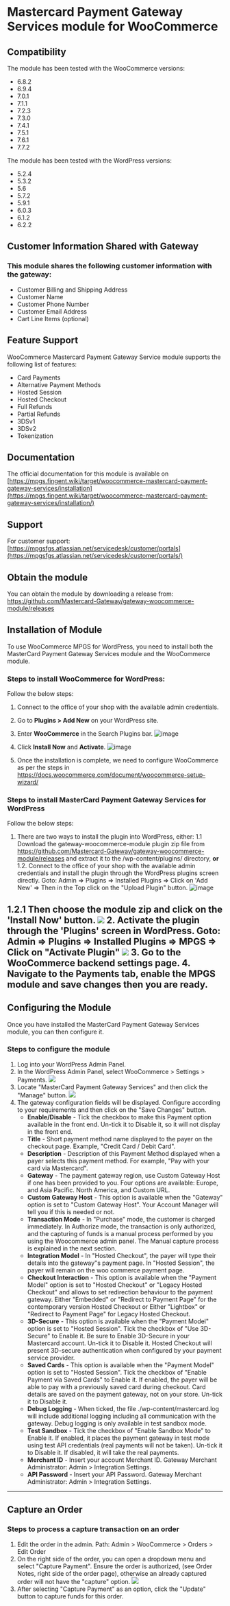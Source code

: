 # Mastercard Payment Gateway Services module for WooCommerce

## Compatibility
The module has been tested with the WooCommerce versions:

- 6.8.2
- 6.9.4
- 7.0.1 
- 7.1.1  
- 7.2.3
- 7.3.0
- 7.4.1 
- 7.5.1 
- 7.6.1 
- 7.7.2

The module has been tested with the WordPress versions:

- 5.2.4
- 5.3.2
- 5.6
- 5.7.2
- 5.9.1
- 6.0.3
- 6.1.2
- 6.2.2

## Customer Information Shared with Gateway

### This module shares the following customer information with the gateway:

- Customer Billing and Shipping Address
- Customer Name
- Customer Phone Number
- Customer Email Address
- Cart Line Items (optional)

## Feature Support

WooCommerce Mastercard Payment Gateway Service module supports the following list of features:

- Card Payments
- Alternative Payment Methods
- Hosted Session
- Hosted Checkout
- Full Refunds
- Partial Refunds
- 3DSv1
- 3DSv2
- Tokenization

## Documentation
The official documentation for this module is available on [https://mpgs.fingent.wiki/target/woocommerce-mastercard-payment-gateway-services/installation](https://mpgs.fingent.wiki/target/woocommerce-mastercard-payment-gateway-services/installation/)

## Support
For customer support:[https://mpgsfgs.atlassian.net/servicedesk/customer/portals](https://mpgsfgs.atlassian.net/servicedesk/customer/portals/)

## Obtain the module
You can obtain the module by downloading a release from: https://github.com/Mastercard-Gateway/gateway-woocommerce-module/releases
## Installation of Module
To use WooCommerce MPGS for WordPress, you need to install both the MasterCard Payment Gateway Services module and the WooCommerce module. 
### Steps to install WooCommerce for WordPress:
Follow the below steps:
1. Connect to the office of your shop with the available admin credentials.
2. Go to **Plugins > Add New** on your WordPress site.
3. Enter **WooCommerce** in the Search Plugins bar. 
![image](https://github.com/Itechvision/wordpress-plugin/assets/46921821/d11838d7-0fa8-437f-a86a-d32816e111dd)

4. Click **Install Now** and **Activate**.
![image](https://github.com/Itechvision/wordpress-plugin/assets/46921821/920a78a7-44ae-4f0a-b168-7863899cd020)

5. Once the installation is complete, we need to configure WooCommerce as per the steps in https://docs.woocommerce.com/document/woocommerce-setup-wizard/
### Steps to install MasterCard Payment Gateway Services for WordPress
Follow the below steps:
1. There are two ways to install the plugin into WordPress, either:
1.1 Download the gateway-woocommerce-module plugin zip file from https://github.com/Mastercard-Gateway/gateway-woocommerce-module/releases and extract it to the /wp-content/plugins/ directory,
**or**
1.2. Connect to the office of your shop with the available admin credentials and install the plugin through the WordPress plugins screen directly.
Goto: Admin => Plugins => Installed Plugins => Click on 'Add New' => Then in the Top click on the "Upload Plugin" button.
![image](https://github.com/Itechvision/wordpress-plugin/assets/46921821/92af6eba-cea4-4107-9164-0b9ff91fa5f8)

1.2.1 Then choose the module zip and click on the 'Install Now' button.
![](images/4.png)
2. Activate the plugin through the 'Plugins' screen in WordPress.
 Goto: Admin => Plugins => Installed Plugins => MPGS => Click on "Activate Plugin"
![](images/5.png)
3. Go to the WooCommerce backend settings page.
4. Navigate to the Payments tab, enable the MPGS module and save changes then you are ready.
---
## Configuring the Module
Once you have installed the MasterCard Payment Gateway Services module, you can then configure it. 
### Steps to configure the module
1. Log into your WordPress Admin Panel.  
2. In the WordPress Admin Panel, select WooCommerce > Settings > Payments.
![](images/6.png)
3. Locate "MasterCard Payment Gateway Services" and then click the "Manage" button.
![](images/7.png)
3. The gateway configuration fields will be displayed. Configure according to your requirements and then click on the "Save Changes" button.
    - **Enable/Disable** - Tick the checkbox to make this Payment option available in the front end. Un-tick it to Disable it, so it will not display in the front end.
    - **Title** - Short payment method name displayed to the payer on the checkout page. Example, "Credit Card / Debit Card".
    - **Description** - Description of this Payment Method displayed when a payer selects this payment method. For example, "Pay with your card via Mastercard".
    - **Gateway** - The payment gateway region, use Custom Gateway Host if one has been provided to you. Four options are available: Europe, and Asia Pacific. North America, and Custom URL.
    - **Custom Gateway Host** - This option is available when the "Gateway" option is set to "Custom Gateway Host". Your Account Manager will tell you if this is needed or not.
    - **Transaction Mode** - In "Purchase" mode, the customer is charged immediately. In Authorize mode, the transaction is only authorized, and the capturing of funds is a manual process performed by you using the Woocommerce admin panel. The Manual capture process is explained in the next section.
    - **Integration Model** - In "Hosted Checkout", the payer will type their details into the gateway"s payment page. In "Hosted Session", the payer will remain on the woo commerce payment page.
    - **Checkout Interaction** - This option is available when the "Payment Model" option is set to "Hosted Checkout" or "Legacy Hosted Checkout" and allows to set redirection behaviour to the payment gateway. Either "Embedded" or "Redirect to Payment Page" for the contemporary version Hosted Checkout or Either "Lightbox" or "Redirect to Payment Page" for Legacy Hosted Checkout.
    - **3D-Secure** - This option is available when the "Payment Model" option is set to "Hosted Session". Tick the checkbox of "Use 3D-Secure" to Enable it. Be sure to Enable 3D-Secure in your Mastercard account. Un-tick it to Disable it. Hosted Checkout will present 3D-secure authentication when configured by your payment service provider.
    - **Saved Cards** - This option is available when the "Payment Model" option is set to "Hosted Session". Tick the checkbox of "Enable Payment via Saved Cards" to Enable it. If enabled, the payer will be able to pay with a previously saved card during checkout. Card details are saved on the payment gateway, not on your store. Un-tick it to Disable it.
    - **Debug Logging** - When ticked, the file ./wp-content/mastercard.log will include additional logging including all communication with the gateway. Debug logging is only available in test sandbox mode.
    - **Test Sandbox** - Tick the checkbox of "Enable Sandbox Mode" to Enable it. If enabled, it places the payment gateway in test mode using test API credentials (real payments will not be taken). Un-tick it to Disable it. If disabled, it will take the real payments.
    - **Merchant ID** - Insert your account Merchant ID. Gateway Merchant Administrator: Admin > Integration Settings.
    - **API Password** - Insert your API Password. Gateway Merchant Administrator: Admin > Integration Settings.
---
## Capture an Order
### Steps to process a capture transaction on an order
1. Edit the order in the admin. Path: Admin >  WooCommerce > Orders > Edit Order 
2. On the right side of the order, you can open a dropdown menu and select "Capture Payment". Ensure the order is authorized, (see Order Notes, right side of the order page), otherwise an already captured order will not have the "capture" option.
![](images/8.png)
3. After selecting "Capture Payment" as an option, click the "Update" button to capture funds for this order.

